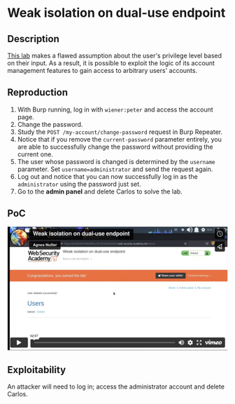 # Weak isolation on dual-use endpoint

## Description

[This lab](https://portswigger.net/web-security/logic-flaws/examples/lab-logic-flaws-weak-isolation-on-dual-use-endpoint) makes a flawed assumption about the user's privilege level based on their input. As a result, it is possible to exploit the logic of its account management features to gain access to arbitrary users' accounts. 

## Reproduction

1. With Burp running, log in with `wiener:peter` and access the account page.
2. Change the password.
3. Study the `POST /my-account/change-password` request in Burp Repeater.
4. Notice that if you remove the `current-password` parameter entirely, you are able to successfully change the password without providing the current one.
5. The user whose password is changed is determined by the `username` parameter. Set `username=administrator` and send the request again.
6. Log out and notice that you can now successfully log in as the `administrator` using the password just set.
7. Go to the **admin panel** and delete Carlos to solve the lab.

## PoC

[![Screencast PoC Weak isolation on dual-use endpoint](../../_static/images/vids/weak-isolation.png)](https://vimeo.com/800996725)

## Exploitability

An attacker will need to log in; access the administrator account and delete Carlos. 
